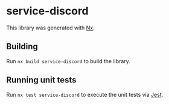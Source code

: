 # service-discord

This library was generated with [Nx](https://nx.dev).

## Building

Run `nx build service-discord` to build the library.

## Running unit tests

Run `nx test service-discord` to execute the unit tests via [Jest](https://jestjs.io).
